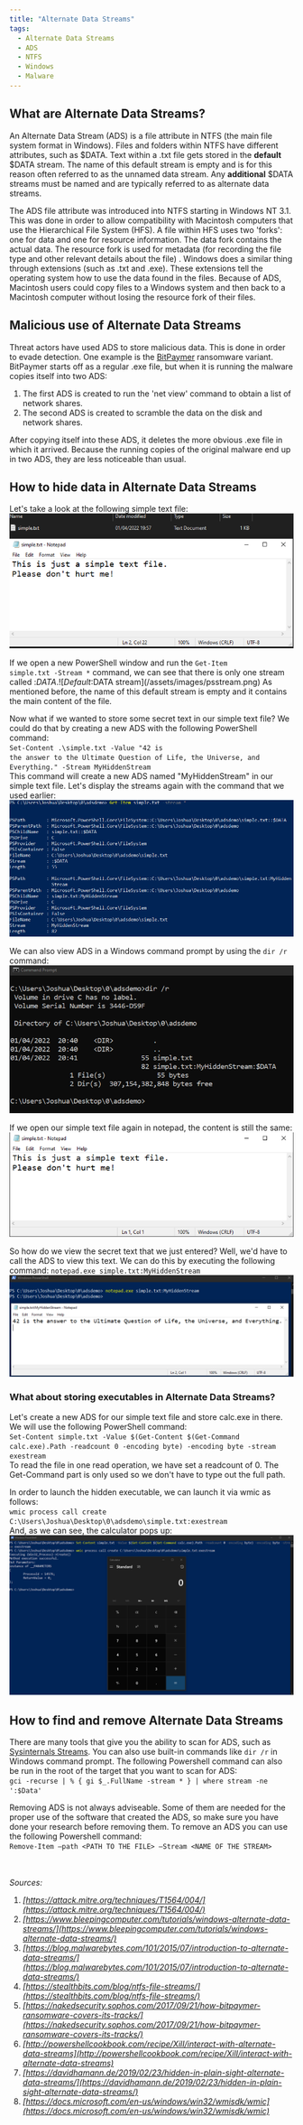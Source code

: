 ```yaml
---
title: "Alternate Data Streams"
tags:
  - Alternate Data Streams
  - ADS
  - NTFS
  - Windows
  - Malware
---
```

## What are Alternate Data Streams?
An Alternate Data Stream (ADS) is a file attribute in NTFS (the main file system format in Windows). Files and folders within NTFS have different attributes, such as $DATA. Text within a .txt file gets stored in the **default** $DATA stream. The name of this default stream is empty and is for this reason often referred to as the unnamed data stream. Any **additional** $DATA streams must be named and are typically referred to as alternate data streams.

The ADS file attribute was introduced into NTFS starting in Windows NT 3.1. This was done in order to allow compatibility with Macintosh computers that use the Hierarchical File System (HFS). A file within HFS uses two 'forks': one for data and one for resource information. The data fork contains the actual data. The resource fork is used for metadata (for recording the file type and other relevant details about the file) . Windows does a similar thing through extensions (such as .txt and .exe). These extensions tell the operating system how to use the data found in the files. Because of ADS, Macintosh users could copy files to a Windows system and then back to a Macintosh computer without losing the resource fork of their files.
<br>

## Malicious use of Alternate Data Streams
Threat actors have used ADS to store malicious data. This is done in order to evade detection. One example is the [BitPaymer](https://attack.mitre.org/software/S0570/) ransomware variant. BitPaymer starts off as a regular .exe file, but when it is running the malware copies itself into two ADS: 
1. The first ADS is created to run the 'net view' command to obtain a list of network shares.
2. The second ADS is created to scramble the data on the disk and network shares. <br>

After copying itself into these ADS, it deletes the more obvious .exe file in which it arrived. Because the running copies of the original malware end up in two ADS, they are less noticeable than usual.
<br>

## How to hide data in Alternate Data Streams
Let's take a look at the following simple text file:
![A simple text file.](/assets/images/simpletextfile.png)

If we open a new PowerShell window and run the <code>Get-Item simple.txt -Stream *</code> command, we can see that there is only one stream called :$DATA. 
![Default :$DATA stream](/assets/images/psstream.png)
As mentioned before, the name of this default stream is empty and it contains the main content of the file. 

Now what if we wanted to store some secret text in our simple text file? We could do that by creating a new ADS with the following PowerShell command: <br>
<code>Set-Content .\simple.txt -Value "42 is the answer to the Ultimate Question of Life, the Universe, and Everything." -Stream MyHiddenStream</code><br>
This command will create a new ADS named "MyHiddenStream" in our simple text file. Let's display the streams again with the command that we used earlier:
![Display ADS in PowerShell](/assets/images/psstream2.png)

We can also view ADS in a Windows command prompt by using the <code>dir /r</code> command:
![dir /r](/assets/images/dir.png)

If we open our simple text file again in notepad, the content is still the same:
![Content of simple text file](/assets/images/simpletextfile2.png)

So how do we view the secret text that we just entered? Well, we'd have to call the ADS to view this text. We can do this by executing the following command: <code>notepad.exe simple.txt:MyHiddenStream</code>
![Secret text](/assets/images/42.png)


### What about storing executables in Alternate Data Streams?
Let's create a new ADS for our simple text file and store calc.exe in there. We will use the following PowerShell command: <br>
<code>Set-Content simple.txt -Value $(Get-Content $(Get-Command calc.exe).Path -readcount 0 -encoding byte) -encoding byte -stream exestream</code><br>
To read the file in one read operation, we have set a readcount of 0. The Get-Command part is only used so we don't have to type out the full path.

In order to launch the hidden executable, we can launch it via wmic as follows:<br><code>wmic process call create C:\Users\Joshua\Desktop\0\adsdemo\simple.txt:exestream</code><br>
And, as we can see, the calculator pops up:
![Running calc.exe from ADS](/assets/images/calc.png)
<br>

## How to find and remove Alternate Data Streams
There are many tools that give you the ability to scan for ADS, such as [Sysinternals Streams](https://docs.microsoft.com/en-us/sysinternals/downloads/streams). You can also use built-in commands like <code>dir /r</code> in Windows command prompt. The following Powershell command can also be run in the root of the target that you want to scan for ADS:<br>
`gci -recurse | % { gi $_.FullName -stream * } | where stream -ne ':$Data'`<br>

Removing ADS is not always adviseable. Some of them are needed for the proper use of the software that created the ADS, so make sure you have done your research before removing them. To remove an ADS you can use the following Powershell command:<br>
`Remove-Item –path <PATH TO THE FILE> –Stream <NAME OF THE STREAM>`
<br>
<br>
<br>

*Sources:*
1. *[https://attack.mitre.org/techniques/T1564/004/](https://attack.mitre.org/techniques/T1564/004/)*
2. *[https://www.bleepingcomputer.com/tutorials/windows-alternate-data-streams/](https://www.bleepingcomputer.com/tutorials/windows-alternate-data-streams/)*
3. *[https://blog.malwarebytes.com/101/2015/07/introduction-to-alternate-data-streams/](https://blog.malwarebytes.com/101/2015/07/introduction-to-alternate-data-streams/)*
4. *[https://stealthbits.com/blog/ntfs-file-streams/](https://stealthbits.com/blog/ntfs-file-streams/)*
5. *[https://nakedsecurity.sophos.com/2017/09/21/how-bitpaymer-ransomware-covers-its-tracks/](https://nakedsecurity.sophos.com/2017/09/21/how-bitpaymer-ransomware-covers-its-tracks/)*
6. *[http://powershellcookbook.com/recipe/XilI/interact-with-alternate-data-streams](http://powershellcookbook.com/recipe/XilI/interact-with-alternate-data-streams)*
7. *[https://davidhamann.de/2019/02/23/hidden-in-plain-sight-alternate-data-streams/](https://davidhamann.de/2019/02/23/hidden-in-plain-sight-alternate-data-streams/)*
8. *[https://docs.microsoft.com/en-us/windows/win32/wmisdk/wmic](https://docs.microsoft.com/en-us/windows/win32/wmisdk/wmic)*

